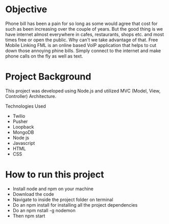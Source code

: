 # Objective

Phone bill has been a pain for so long as some would agree that cost for such as been increasing over the couple of years. But the good thing is we have internet almost everywhere in cafes, restaurants, shops etc. and most times free or open the public. Why can't we take advantage of that. Free Mobile Linking FML is an online based VoIP application that helps to cut down those annoying phine bills. Simply connect to the internet and make phone calls on the fly as well as text. 

  

# Project Background

This project was developed using Node.js and utilized MVC (Model, View, Controller) Architecture. 

  
Technologies Used
  - Twilio
  - Pusher
  - Loopback
  - MongoDB
  - Node js
  - Javascript
  - HTML
  - CSS

# How to run this project
 - Install node and npm on your machine
  - Download the code 
  - Navigate to inside the project folder on terminal
  - Do an npm install for installing all the project dependencies
  - Do an npm nstall -g nodemon 
  - Then npm start
 
